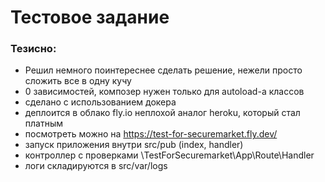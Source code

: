 # Тестовое задание

### Тезисно:
- Решил немного поинтереснее сделать решение, нежели просто сложить все в одну кучу
- 0 зависимостей, композер нужен только для autoload-а классов
- сделано с использованием докера
- деплоится в облако fly.io неплохой аналог heroku, который стал платным
- посмотреть можно на https://test-for-securemarket.fly.dev/
- запуск приложения внутри src/pub (index, handler)
- контроллер с проверками \TestForSecuremarket\App\Route\Handler
- логи складируются в src/var/logs